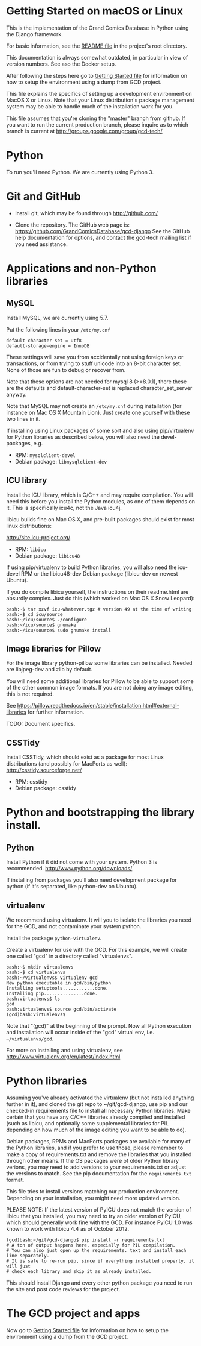 # Getting Started on macOS or Linux

This is the implementation of the Grand Comics Database in Python
using the Django framework.

For basic information, see the [README file](../README.md) in the project's root directory.

This documentation is always somewhat outdated, in particular in view of 
version numbers. See aso the Docker setup.

After following the steps here go to [Getting Started file](Getting_Started.md) for information on
how to setup the environment using a dump from GCD project.

This file explains the specifics of setting up a development environment
on MacOS X or Linux.  Note that your Linux distribution's package management
system may be able to handle much of the installation work for you.

This file assumes that you're cloning the "master" branch from github.
If you want to run the current production branch, please inquire
as to which branch is current at http://groups.google.com/group/gcd-tech/

# Python

To run you'll need Python.  We are currently using Python 3.

# Git and GitHub

* Install git, which may be found through http://github.com/

* Clone the repository.  The GitHub web page is:
https://github.com/GrandComicsDatabase/gcd-django
See the GitHub help documentation for options, and contact the gcd-tech
mailing list if you need assistance.

# Applications and non-Python libraries

## MySQL

Install MySQL, we are currently using 5.7.  

Put the following lines in your `/etc/my.cnf`
```
default-character-set = utf8
default-storage-engine = InnoDB
```
These settings will save you from accidentally not using foreign keys or
transactions, or from trying to stuff unicode into an 8-bit character set.
None of those are fun to debug or recover from.

Note that these options are not needed for mysql 8 (>=8.0.1), there these 
are the defaults and default-character-set is replaced character_set_server
anyway.

Note that MySQL may not create an `/etc/my.cnf` during installation
(for instance on Mac OS X Mountain Lion).  Just create one yourself with these
two lines in it.

If installing using Linux packages of some sort and also using pip/virtualenv
for Python libraries as described below, you will also need the devel-packages, 
e.g.
- RPM: `mysqlclient-devel`
- Debian package: `libmysqlclient-dev`

## ICU library

Install the ICU library, which is C/C++ and may require compilation.
You will need this before you install the Python modules, as one of them
depends on it.  This is specifically icu4c, not the Java icu4j.

libicu builds fine on Mac OS X, and pre-built packages should exist for most
linux distributions:

http://site.icu-project.org/
- RPM: `libicu`
- Debian package: `libicu48`

If using pip/virtualenv to build Python libraries, you will also need
the icu-devel RPM or the libicu48-dev Debian package (libicu-dev on newest
Ubuntu).

If you do compile libicu yourself, the instructions on their readme.html
are absurdly complex.  Just do this (which worked on Mac OS X Snow Leopard):

```
bash:~$ tar xzvf icu-whatever.tgz # version 49 at the time of writing
bash:~$ cd icu/source
bash:~/icu/source$ ./configure
bash:~/icu/source$ gnumake
bash:~/icu/source$ sudo gnumake install
```

## Image libraries for Pillow

For the image library python-pillow some libraries can be installed.
Needed are libjpeg-dev and zlib by default.

You will need some additional libraries for Pillow to be able to support some
of the other common image formats.  If you are not doing any image editing, 
this is not required.

See
https://pillow.readthedocs.io/en/stable/installation.html#external-libraries
for further information.

TODO: Document specifics.

## CSSTidy

Install CSSTidy, which should exist as a package for most Linux distributions
(and possibly for MacPorts as well):
http://csstidy.sourceforge.net/
- RPM: csstidy
- Debian package: csstidy

# Python and bootstrapping the library install.

## Python

Install Python if it did not come with your system.  Python 3 is recommended.
http://www.python.org/downloads/

If installing from packages you'll also need development package for python
(if it's separated, like python-dev on Ubuntu).

## virtualenv

We recommend using virtualenv.  It will you to isolate the libraries you 
need for the GCD, and not contaminate your system python.

Install the package `python-virtualenv`.

Create a virtualenv for use with the GCD.  For this example, we will
create one called "gcd" in a directory called "virtualenvs".  

```
bash:~$ mkdir virtualenvs
bash:~$ cd virtualenvs
bash:~/virtualenvs$ virtualenv gcd
New python executable in gcd/bin/python
Installing setuptools............done.
Installing pip...............done.
bash:virtualenvs$ ls
gcd
bash:virtualenvs$ source gcd/bin/activate
(gcd)bash:virtualenvs$
```

Note that "(gcd)" at the beginning of the prompt.  Now all Python execution
and installation will occur inside of the "gcd" virtual env, i.e. `~/virtualenvs/gcd`.

For more on installing and using virtualenv, see
http://www.virtualenv.org/en/latest/index.html

# Python libraries

Assuming you've already activated the virtualenv (but not installed anything
further in it), and cloned the git repo to ~/git/gcd-django, use pip and
our checked-in requirements file to install all necessary Python libraries.
Make certain that you have any C/C++ libraries already compiled and installed
(such as libicu, and optionally some supplemental libraries for PIL depending
on how much of the image editing you want to be able to do).

Debian packages, RPMs and MacPorts packages are available for many of the
Python libraries, and if you prefer to use those, please remember to
make a copy of requirements.txt and remove the libraries that you
installed through other means.  If the OS packages were of older Python
library verions, you may need to add versions to your requirements.txt
or adjust the versions to match.  See the pip documentation for the
`requirements.txt` format. 

This file tries to install versions matching our production environment.
Depending on your installation, you might need more updated version.

PLEASE NOTE:  If the latest version of PyICU does not match the version of
libicu that you installed, you may need to try an older version of PyICU,
which should generally work fine with the GCD.  For instance PyICU 1.0
was known to work with libicu 4.4 as of October 2012.

```
(gcd)bash:~/git/gcd-django$ pip install -r requirements.txt
# A ton of output happens here, especially for PIL compilation.
# You can also just open up the requirements. text and install each line separately.
# It is safe to re-run pip, since if everything installed properly, it will just
# check each library and skip it as already installed.
```

This should install Django and every other python package you need to
run the site and post code reviews for the project.

# The GCD project and apps

Now go to [Getting Started file](Getting_Started.md) for information on how to setup the environment
using a dump from the GCD project.
